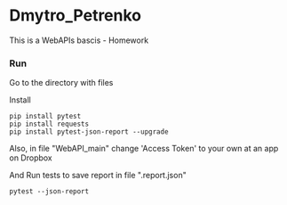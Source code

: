 # Dmytro_Petrenko

This is a WebAPIs bascis - Homework

### Run

Go to the directory with files

Install
```
pip install pytest
pip install requests
pip install pytest-json-report --upgrade 
```
Also, in file "WebAPI_main" change 'Access Token' to your own at an app on Dropbox  


And Run tests to save report in file ".report.json"

```
pytest --json-report
```
